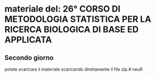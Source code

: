 # materiale del: 26° CORSO DI METODOLOGIA STATISTICA PER LA RICERCA BIOLOGICA DI BASE ED APPLICATA
## Secondo giorno

potete scaricare il materiale scaricando direttamente il file zip.# neuR
